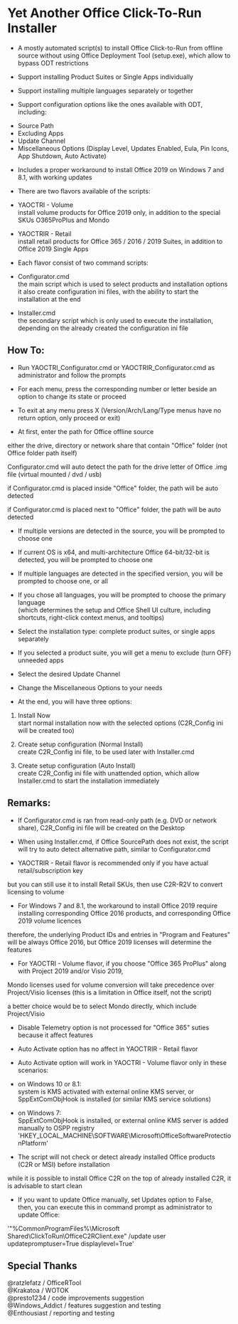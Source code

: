 # Yet Another Office Click-To-Run Installer

* A mostly automated script(s) to install Office Click-to-Run from offline source without using Office Deployment Tool (setup.exe), which allow to bypass ODT restrictions

* Support installing Product Suites or Single Apps individually

* Support installing multiple languages separately or together

* Support configuration options like the ones available with ODT, including:  
- Source Path  
- Excluding Apps  
- Update Channel  
- Miscellaneous Options (Display Level, Updates Enabled, Eula, Pin Icons, App Shutdown, Auto Activate)

* Includes a proper workaround to install Office 2019 on Windows 7 and 8.1, with working updates

* There are two flavors available of the scripts:

- YAOCTRI - Volume  
install volume products for Office 2019 only, in addition to the special SKUs O365ProPlus and Mondo

- YAOCTRIR - Retail  
install retail products for Office 365 / 2016 / 2019 Suites, in addition to Office 2019 Single Apps

* Each flavor consist of two command scripts:

- Configurator.cmd  
the main script which is used to select products and installation options  
it also create configuration ini files, with the ability to start the installation at the end  

- Installer.cmd  
the secondary script which is only used to execute the installation, depending on the already created the configuration ini file

## How To:

* Run YAOCTRI_Configurator.cmd or YAOCTRIR_Configurator.cmd as administrator and follow the prompts

- For each menu, press the corresponding number or letter beside an option to change its state or proceed

- To exit at any menu press X (Version/Arch/Lang/Type menus have no return option, only proceed or exit)

- At first, enter the path for Office offline source

either the drive, directory or network share that contain "Office" folder (not Office folder path itself)

Configurator.cmd will auto detect the path for the drive letter of Office .img file (virtual mounted / dvd / usb)

if Configurator.cmd is placed inside "Office" folder, the path will be auto detected

if Configurator.cmd is placed next to "Office" folder, the path will be auto detected

- If multiple versions are detected in the source, you will be prompted to choose one

- If current OS is x64, and multi-architecture Office 64-bit/32-bit is detected, you will be prompted to choose one

- If multiple languages are detected in the specified version, you will be prompted to choose one, or all

- If you chose all languages, you will be prompted to choose the primary language  
(which determines the setup and Office Shell UI culture, including shortcuts, right-click context menus, and tooltips)

- Select the installation type: complete product suites, or single apps separately

- If you selected a product suite, you will get a menu to exclude (turn OFF) unneeded apps

- Select the desired Update Channel

- Change the Miscellaneous Options to your needs

- At the end, you will have three options:

1. Install Now  
start normal installation now with the selected options (C2R_Config ini will be created too)

2. Create setup configuration (Normal Install)  
create C2R_Config ini file, to be used later with Installer.cmd

3. Create setup configuration (Auto Install)  
create C2R_Config ini file with unattended option, which allow Installer.cmd to start the installation immediately

## Remarks:

* If Configurator.cmd is ran from read-only path (e.g. DVD or network share), C2R_Config ini file will be created on the Desktop

* When using Installer.cmd, if Office SourcePath does not exist, the script will try to auto detect alternative path, similar to Configurator.cmd

* YAOCTRIR - Retail flavor is recommended only if you have actual retail/subscription key

but you can still use it to install Retail SKUs, then use C2R-R2V to convert licensing to volume

* For Windows 7 and 8.1, the workaround to install Office 2019 require installing corresponding Office 2016 products, and corresponding Office 2019 volume licences

therefore, the underlying Product IDs and entries in "Program and Features" will be always Office 2016, but Office 2019 licenses will determine the features

* For YAOCTRI - Volume flavor, if you choose "Office 365 ProPlus" along with Project 2019 and/or Visio 2019,

Mondo licenses used for volume conversion will take precedence over Project/Visio licenses (this is a limitation in Office itself, not the script)

a better choice would be to select Mondo directly, which include Project/Visio

* Disable Telemetry option is not processed for "Office 365" suties because it affect features

* Auto Activate option has no affect in YAOCTRIR - Retail flavor

* Auto Activate option will work in YAOCTRI - Volume flavor only in these scenarios:

- on Windows 10 or 8.1:  
system is KMS activated with external online KMS server, or SppExtComObjHook is installed (or similar KMS service solutions)

- on Windows 7:  
SppExtComObjHook is installed, or external online KMS server is added manually to OSPP registry  
'HKEY_LOCAL_MACHINE\SOFTWARE\Microsoft\OfficeSoftwareProtectionPlatform'

* The script will not check or detect already installed Office products (C2R or MSI) before installation

while it is possible to install Office C2R on the top of already installed C2R, it is advisable to start clean

* If you want to update Office manually, set Updates option to False,  
then, you can execute this in command prompt as administrator to update Office:

'"%CommonProgramFiles%\Microsoft Shared\ClickToRun\OfficeC2RClient.exe" /update user updatepromptuser=True displaylevel=True'

## Special Thanks

@ratzlefatz     / OfficeRTool  
@Krakatoa       / WOTOK  
@presto1234     / code improvements suggestion  
@Windows_Addict / features suggestion and testing  
@Enthousiast    / reporting and testing
